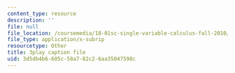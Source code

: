 ```yaml
---
content_type: resource
description: ''
file: null
file_location: /coursemedia/18-01sc-single-variable-calculus-fall-2010/3d5db4b6605c58a782c26aa35047598c_CXKoCMVqM9s.vtt
file_type: application/x-subrip
resourcetype: Other
title: 3play caption file
uid: 3d5db4b6-605c-58a7-82c2-6aa35047598c
---
```

